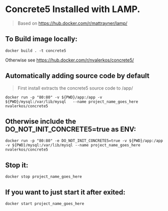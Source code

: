 # Concrete5 Installed with LAMP.
> Based on https://hub.docker.com/r/mattrayner/lamp/


## To Build image locally:

	docker build . -t concrete5

Otherwise see 
https://hub.docker.com/r/nvalerkos/concrete5/

## Automatically adding source code by default
> First install extracts the concrete5 source code to /app/

	docker run -p "80:80" -v ${PWD}/app:/app -v ${PWD}/mysql:/var/lib/mysql   --name project_name_goes_here nvalerkos/concrete5

## Otherwise include the DO_NOT_INIT_CONCRETE5=true as ENV:
	
	docker run -p "80:80" -e DO_NOT_INIT_CONCRETE5=true -v ${PWD}/app:/app -v ${PWD}/mysql:/var/lib/mysql --name project_name_goes_here  nvalerkos/concrete5

## Stop it:

	docker stop project_name_goes_here

## If you want to just start it after exited:

	docker start project_name_goes_here
